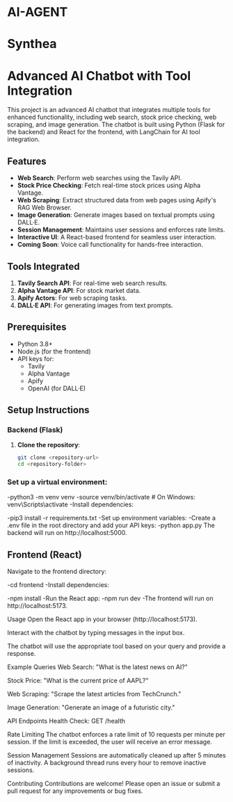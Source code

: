 # AI-AGENT
# Synthea

# Advanced AI Chatbot with Tool Integration

This project is an advanced AI chatbot that integrates multiple tools for enhanced functionality, including web search, stock price checking, web scraping, and image generation. The chatbot is built using Python (Flask for the backend) and React for the frontend, with LangChain for AI tool integration.

## Features

- **Web Search**: Perform web searches using the Tavily API.
- **Stock Price Checking**: Fetch real-time stock prices using Alpha Vantage.
- **Web Scraping**: Extract structured data from web pages using Apify's RAG Web Browser.
- **Image Generation**: Generate images based on textual prompts using DALL·E.
- **Session Management**: Maintains user sessions and enforces rate limits.
- **Interactive UI**: A React-based frontend for seamless user interaction.
- **Coming Soon**: Voice call functionality for hands-free interaction.

## Tools Integrated

1. **Tavily Search API**: For real-time web search results.
2. **Alpha Vantage API**: For stock market data.
3. **Apify Actors**: For web scraping tasks.
4. **DALL·E API**: For generating images from text prompts.

## Prerequisites

- Python 3.8+
- Node.js (for the frontend)
- API keys for:
  - Tavily
  - Alpha Vantage
  - Apify
  - OpenAI (for DALL·E)

## Setup Instructions

### Backend (Flask)

1. **Clone the repository**:
   ```bash
   git clone <repository-url>
   cd <repository-folder>

### Set up a virtual environment:

-python3 -m venv venv
-source venv/bin/activate  # On Windows: venv\Scripts\activate
-Install dependencies:

-pip3 install -r requirements.txt
-Set up environment variables:
-Create a .env file in the root directory and add your API keys:
-python app.py
The backend will run on http://localhost:5000.

## Frontend (React)
Navigate to the frontend directory:

-cd frontend
-Install dependencies:

-npm install
-Run the React app:
-npm run dev
-The frontend will run on http://localhost:5173.

Usage
Open the React app in your browser (http://localhost:5173).

Interact with the chatbot by typing messages in the input box.

The chatbot will use the appropriate tool based on your query and provide a response.

Example Queries
Web Search: "What is the latest news on AI?"

Stock Price: "What is the current price of AAPL?"

Web Scraping: "Scrape the latest articles from TechCrunch."

Image Generation: "Generate an image of a futuristic city."

API Endpoints
Health Check: GET /health

Rate Limiting
The chatbot enforces a rate limit of 10 requests per minute per session. If the limit is exceeded, the user will receive an error message.

Session Management
Sessions are automatically cleaned up after 5 minutes of inactivity. A background thread runs every hour to remove inactive sessions.

Contributing
Contributions are welcome! Please open an issue or submit a pull request for any improvements or bug fixes.

